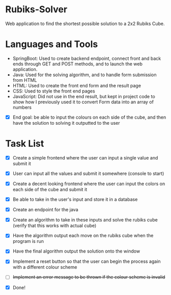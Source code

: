 # Rubiks-Solver
Web application to find the shortest possible solution to a 2x2 Rubiks Cube. 

# Languages and Tools
- SpringBoot: Used to create backend endpoint, connect front and back ends through GET and POST methods, and to launch the web application.
- Java: Used for the solving algorithm, and to handle form submission from HTML
- HTML: Used to create the front end form and the result page
- CSS: Used to style the front end pages
- JavaScript: Did not use in the end result, but kept in project code to show how I previously used it to convert Form data into an array of numbers




- [x] End goal: be able to input the colours on each side of the cube, and then have the solution to solving it outputted to the user

# Task List
- [x] Create a simple frontend where the user can input a single value and submit it
- [x] User can input all the values and submit it somewhere (console to start)
- [x] Create a decent looking frontend where the user can input the colors on each side of the cube and submit it
- [x] Be able to take in the user's input and store it in a database
- [x] Create an endpoint for the java
- [x] Create an algorithm to take in these inputs and solve the rubiks cube (verify that this works with actual cube)
- [x] Have the algorithm output each move on the rubiks cube when the program is run
- [x] Have the final algorithm output the solution onto the window
- [x] Implement a reset button so that the user can begin the process again with a different colour scheme
- [ ] ~~Implement an error message to be thrown if the colour scheme is invalid~~
- [x] Done!

